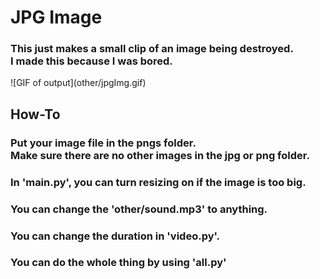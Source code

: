 <h1>JPG Image</h1>
<h3>This just makes a small clip of an image being destroyed.<br>I made this because I was bored.</h3>
![GIF of output](other/jpgImg.gif)
<br>
<h2>How-To</h2![Uploading jpgImg.gif…]()
>
<h3>Put your image file in the pngs folder.<br>Make sure there are no other images in the jpg or png folder.</h3>
<h3>In 'main.py', you can turn resizing on if the image is too big.</h3>
<h3>You can change the 'other/sound.mp3' to anything.</h3>
<h3>You can change the duration in 'video.py'.</b3>
<br>
<h3>You can do the whole thing by using 'all.py'</h3>
